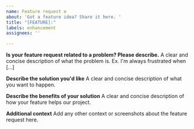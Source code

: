 ```yaml
---
name: Feature request ⚙️
about: 'Got a feature idea? Share it here. '
title: "[FEATURE]:"
labels: enhancement
assignees: ''

---
```


**Is your feature request related to a problem? Please describe.**
A clear and concise description of what the problem is. Ex. I'm always frustrated when [...]

**Describe the solution you'd like**
A clear and concise description of what you want to happen.

**Describe the benefits of your solution**
A clear and concise description of how your feature helps our project.

**Additional context**
Add any other context or screenshots about the feature request here.
